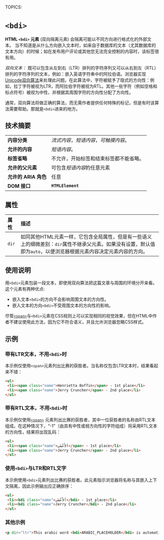 TOPICS: <bdi>

# `<bdi>`

**HTML `<bdi>` 元素** (双向隔离元素) 会隔离可能以不同方向进行格式化的外部文本。
当不知道是从什么方向嵌入文本时，如来自于数据库的文本（尤其数据库的文本方向）的时候；如在发布用户评论或其他您无法完全控制的内容时，该标签很有用。

*双向文本：* 既可以包含从左到右（LTR）排列的字符序列又可以从右到左（RTL）排列的字符序列的文本，例如：嵌入英语字符串中的阿拉伯语。浏览器实现 [Unicode双向算法](https://www.w3.org/International/articles/inline-bidi-markup/uba-basics)来处理此问题。在此算法中，字符被赋予了隐式的方向性：例如，拉丁字符被视为LTR，而阿拉伯字符被视为RTL。其他一些字符（例如空格和标点符号）被视为中性，并根据其周围字符的方向性分配了方向性。

通常，双向算法将做正确的算法，而无需作者提供任何特殊的标记，但是有时该算法需要帮助。那就是`<bdi>`进来的地方。

## 技术摘要

|  |  |
| :-- | :-- |
| **内容分类** | *流式内容*，*短语内容*，*可触摸内容*。 |
| **允许的内容** | *短语内容*。 |
| **标签省略** | 不允许，开始标签和结束标签都不能省略。|
| **允许的父元素** | 可包含*短语内容*的任意元素 |
| **允许的 ARIA 角色** | 任意 |
| **DOM 接口** | **`HTMLElement`** |

## 属性

| 属性 | 描述 |
| :-- | :-- |
| `dir` | 如同其他HTML元素一样，它包含全局属性，但是有一些语义上的细微差别：`dir`属性不继承父元素。如果没有设置，默认值即为`auto`，以便浏览器根据元素内容决定元素内容的方向。 |

## 使用说明

用`<bdi>`元素包装一段文本，即使用双向算法把这篇文章与周围的环境分开来看。这个元素有两种优点:

- 嵌入文本`<bdi>`的方向不会影响周围文本的方向性。
- 嵌入文本的方向`<bdi>`不受周围文本的方向性的影响。

尽管[`<span>`](/en/webfrontend/<span>)与`<bdi>`元素在CSS规则上可以实现相同的视觉效果，但在HTML中作者不建议使用此方法，因为它不符合语义，并且允许浏览器忽略CSS样式。

## 示例

### 带有LTR文本，不用`<bdi>`时

本示例仅使用`<span>`元素列出比赛的获胜者。当名称仅包含LTR文本时，结果看起来不错：

```html
<ul>
 <li><span class="name">Henrietta Boffin</span> - 1st place</li>
 <li><span class="name">Jerry Cruncher</span> - 2nd place</li>
</ul>
```

### 带有RTL文本，不用`<bdi>`时

本示例仅使用[`<span>`](/en/webfrontend/<span>) 元素列出比赛的获胜者，其中一位获胜者的名称由RTL文本组成。在这种情况下，“-1”（由具有中性或弱方向性的字符组成）将采用RTL文本的方向性，结果将出现乱码：

```html
<ul>
 <li><span class="name">اَلأَعْشَى</span> - 1st place</li>
 <li><span class="name">Jerry Cruncher</span> - 2nd place</li>
</ul>
```

### 使用`<bdi>`与LTR和RTL文字

本示例使用`<bdi>`元素列出比赛的获胜者。此元素指示浏览器将名称与其嵌入上下文隔离，因此示例输出应正确排序：

```html
<ul>
 <li><bdi class="name">اَلأَعْشَى</bdi> - 1st place</li>
 <li><bdi class="name">Jerry Cruncher</bdi> - 2nd place</li>
</ul>
```

### 其他示例

```html
<p dir="ltr">This arabic word <bdi>ARABIC_PLACEHOLDER</bdi> is automatically displayed right-to-left.</p>
```
